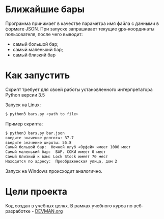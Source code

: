 # Ближайшие бары

Программа принимает в качестве параметра имя файла с данными в формате JSON.
При запуске запрашивает текущие gps-координаты пользователя, после чего выводит:
 - самый большой бар;
 - самый маленький бар;
 - самый близкий бар 

# Как запустить

Скрипт требует для своей работы установленного интерпретатора Python версии 3.5

Запуск на Linux:

```bash
$ python3 bars.py <path to file>
```
Пример скрипта:

```bash
$ python3 bars.py bar.json
введите значение долготы: 37.7
введите значение широты: 55.8
Самый большой бар:  Ночной клуб «Орфей» имеет 1000 мест
Самый маленький бар:  БАР. СОКИ имеет 0 мест
Самый близкий к вам: Lock Stock имеет 70 мест
Находится по адресу:  Преображенская улица, дом 2

```
Запуск на Windows происходит аналогично.

# Цели проекта

Код создан в учебных целях. В рамках учебного курса по веб-разработке - [DEVMAN.org](https://devman.org)
